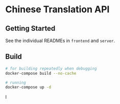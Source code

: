 # Chinese Translation API

## Getting Started

See the individual READMEs in `frontend` and `server`.

## Build

```bash
# for building repeatedly when debugging
docker-compose build --no-cache

# running
docker-compose up -d
```

I
